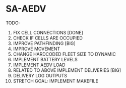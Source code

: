 # SA-AEDV

TODO:
1. FIX CELL CONNECTIONS [DONE]
2. CHECK IF CELLS ARE OCCUPIED
3. IMPROVE PATHFINDING [BIG]
4. IMPROVE MOVEMENT
5. CHANGE HARDCODED FLEET SIZE TO DYNAMIC
6. IMPLEMENT BATTERY LEVELS
7. IMPLEMENT AEDV LOAD
8. RELATED TO ABOVE IMPLEMENT DELIVERIES [BIG]
9. DELIVERY LOG OUTPUTS
10. STRETCH GOAL: IMPLEMENT MAKEFILE
